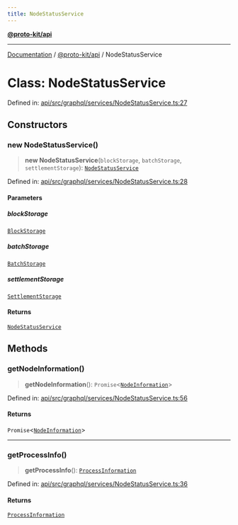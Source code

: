 ```yaml
---
title: NodeStatusService
---
```


[**@proto-kit/api**](../README.md)

***

[Documentation](../../../README.md) / [@proto-kit/api](../README.md) / NodeStatusService

# Class: NodeStatusService

Defined in: [api/src/graphql/services/NodeStatusService.ts:27](https://github.com/proto-kit/framework/blob/b953c754e500c62f01fbbd6d09adfb2f5577269d/packages/api/src/graphql/services/NodeStatusService.ts#L27)

## Constructors

### new NodeStatusService()

> **new NodeStatusService**(`blockStorage`, `batchStorage`, `settlementStorage`): [`NodeStatusService`](NodeStatusService.md)

Defined in: [api/src/graphql/services/NodeStatusService.ts:28](https://github.com/proto-kit/framework/blob/b953c754e500c62f01fbbd6d09adfb2f5577269d/packages/api/src/graphql/services/NodeStatusService.ts#L28)

#### Parameters

##### blockStorage

[`BlockStorage`](../../sequencer/interfaces/BlockStorage.md)

##### batchStorage

[`BatchStorage`](../../sequencer/interfaces/BatchStorage.md)

##### settlementStorage

[`SettlementStorage`](../../sequencer/interfaces/SettlementStorage.md)

#### Returns

[`NodeStatusService`](NodeStatusService.md)

## Methods

### getNodeInformation()

> **getNodeInformation**(): `Promise`\<[`NodeInformation`](../interfaces/NodeInformation.md)\>

Defined in: [api/src/graphql/services/NodeStatusService.ts:56](https://github.com/proto-kit/framework/blob/b953c754e500c62f01fbbd6d09adfb2f5577269d/packages/api/src/graphql/services/NodeStatusService.ts#L56)

#### Returns

`Promise`\<[`NodeInformation`](../interfaces/NodeInformation.md)\>

***

### getProcessInfo()

> **getProcessInfo**(): [`ProcessInformation`](../interfaces/ProcessInformation.md)

Defined in: [api/src/graphql/services/NodeStatusService.ts:36](https://github.com/proto-kit/framework/blob/b953c754e500c62f01fbbd6d09adfb2f5577269d/packages/api/src/graphql/services/NodeStatusService.ts#L36)

#### Returns

[`ProcessInformation`](../interfaces/ProcessInformation.md)
